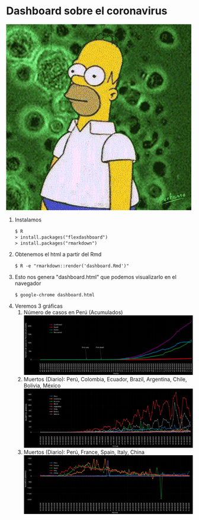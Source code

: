 # Dashboard sobre el coronavirus  
![](.img/1.gif)
1. Instalamos  
	```
	$ R
	> install.packages("flexdashboard")
	> install.packages("rmarkdown")
	```
2. Obtenemos el html a partir del Rmd  
	```
	$ R -e "rmarkdown::render('dashboard.Rmd')"
	```
3. Esto nos genera "dashboard.html" que podemos visualizarlo en el navegador   
	```
	$ google-chrome dashboard.html
	```
4. Veremos 3 gráficas  
	1. Número de casos en Perú (Acumulados)  
		![](.img/1.png)
	2. Muertos (Diario): Perú, Colombia, Ecuador, Brazil, Argentina, Chile, Bolivia, México  
		![](.img/2.png)
	3. Muertos (Diario): Perú, France, Spain, Italy, China  
		![](.img/3.png)
